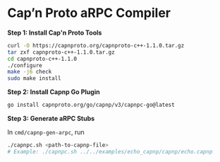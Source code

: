 # Cap’n Proto aRPC Compiler

**Step 1: Install Cap'n Proto Tools**

```bash
curl -O https://capnproto.org/capnproto-c++-1.1.0.tar.gz
tar zxf capnproto-c++-1.1.0.tar.gz
cd capnproto-c++-1.1.0
./configure
make -j6 check
sudo make install
```

**Step 2: Install Capnp Go Plugin**

```bash
go install capnproto.org/go/capnp/v3/capnpc-go@latest
```

**Step 3: Generate aRPC Stubs**

In `cmd/capnp-gen-arpc`, run

```bash
./capnpc.sh <path-to-capnp-file>
# Example: ./capnpc.sh ../../examples/echo_capnp/capnp/echo.capnp